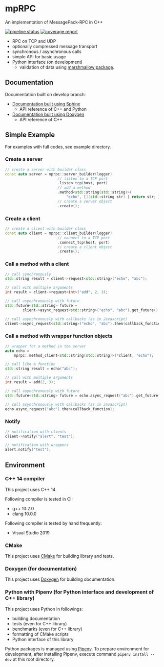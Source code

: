 # mpRPC

An implementation of MessagePack-RPC in C++

[![pipeline status](https://gitlab.com/MusicScience37/mprpc/badges/develop/pipeline.svg)](https://gitlab.com/MusicScience37/mprpc/-/commits/develop)
[![coverage report](https://gitlab.com/MusicScience37/mprpc/badges/develop/coverage.svg)](https://gitlab.com/MusicScience37/mprpc/-/commits/develop)

- RPC on TCP and UDP
- optionally compressed message transport
- synchronous / asynchronous calls
- simple API for basic usage
- Python interface (on development)
  - validation of data using [marshmallow package](https://marshmallow.readthedocs.io/).

## Documentation

Documentation built on develop branch:

- [Documentation built using Sphinx](https://musicscience37.gitlab.io/mprpc/sphinx/)
  - API reference of C++ and Python
- [Documentation built using Doxygen](https://musicscience37.gitlab.io/mprpc/doxygen/)
  - API reference of C++

## Simple Example

For examples with full codes, see example directory.

### Create a server

```cpp
// create a server with builder class
const auto server = mprpc::server_builder(logger)
                        // listen to a TCP port
                        .listen_tcp(host, port)
                        // add a method
                        .method<std::string(std::string)>(
                            "echo", [](std::string str) { return str; })
                        // create a server object
                        .create();
```

### Create a client

```cpp
// create a client with builder class
const auto client = mprpc::client_builder(logger)
                        // connect to a TCP port
                        .connect_tcp(host, port)
                        // create a client object
                        .create();
```

### Call a method with a client

```cpp
// call synchronously
std::string result = client->request<std::string>("echo", "abc");

// call with multiple arguments
int result = client->request<int>("add", 2, 3);

// call asynchronously with future
std::future<std::string> future =
        client->async_request<std::string>("echo", "abc").get_future();

// call asynchronously with callbacks (as in Javascript)
client->async_request<std::string>("echo", "abc").then(callback_function);
```

### Call a method with wrapper function objects

```cpp
// wrapper for a method in the server
auto echo =
    mprpc::method_client<std::string(std::string)>(*client, "echo");

// call like a function
std::string result = echo("abc");

// call with multiple arguments
int result = add(2, 3);

// call asynchronously with future
std::future<std::string> future = echo.async_request("abc").get_future();

// call asynchronously with callbacks (as in Javascript)
echo.async_request("abc").then(callback_function);
```

### Notify

```cpp
// notification with clients
client->notify("alert", "test");

// notification with wrappers
alert.notify("test");
```

## Environment

### C++ 14 compiler

This project uses C++ 14.

Following compiler is tested in CI:

- g++ 10.2.0
- clang 10.0.0

Following compiler is tested by hand frequently:

- Visual Studio 2019

### CMake

This project uses [CMake](https://cmake.org/) for building library and tests.

### Doxygen (for documentation)

This project uses [Doxygen](https://www.doxygen.nl/index.html) for building documentation.

### Python with Pipenv (for Python interface and development of C++ library)

This project uses Python in followings:

- building documentation
- tests (even for C++ library)
- benchmarks (even for C++ library)
- formatting of CMake scripts
- Python interface of this library

Python packages is managed using [Pipenv](https://pipenv.pypa.io/).
To prepare environment for development,
after installing Pipenv,
execute command `pipenv install --dev` at this root directory.

